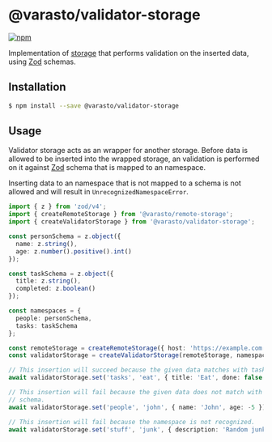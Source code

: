 # @varasto/validator-storage

[![npm][npm-image]][npm-url]

Implementation of [storage] that performs validation on the inserted data,
using [Zod] schemas.

[npm-image]: https://img.shields.io/npm/v/@varasto/validator-storage.svg
[npm-url]: https://npmjs.org/package/@varasto/validator-storage
[storage]: https://www.npmjs.com/package/@varasto/storage
[zod]: https://zod.dev

## Installation

```bash
$ npm install --save @varasto/validator-storage
```

## Usage

Validator storage acts as an wrapper for another storage. Before data is
allowed to be inserted into the wrapped storage, an validation is performed on
it against [Zod] schema that is mapped to an namespace.

Inserting data to an namespace that is not mapped to a schema is not allowed
and will result in `UnrecognizedNamespaceError`.

```TypeScript
import { z } from 'zod/v4';
import { createRemoteStorage } from '@varasto/remote-storage';
import { createValidatorStorage } from '@varasto/validator-storage';

const personSchema = z.object({
  name: z.string(),
  age: z.number().positive().int()
});

const taskSchema = z.object({
  title: z.string(),
  completed: z.boolean()
});

const namespaces = {
  people: personSchema,
  tasks: taskSchema
};

const remoteStorage = createRemoteStorage({ host: 'https://example.com' });
const validatorStorage = createValidatorStorage(remoteStorage, namespaces);

// This insertion will succeed because the given data matches with task schema.
await validatorStorage.set('tasks', 'eat', { title: 'Eat', done: false });

// This insertion will fail because the given data does not match with person
// schema.
await validatorStorage.set('people', 'john', { name: 'John', age: -5 });

// This insertion will fail because the namespace is not recognized.
await validatorStorage.set('stuff', 'junk', { description: 'Random junk.' });
```
